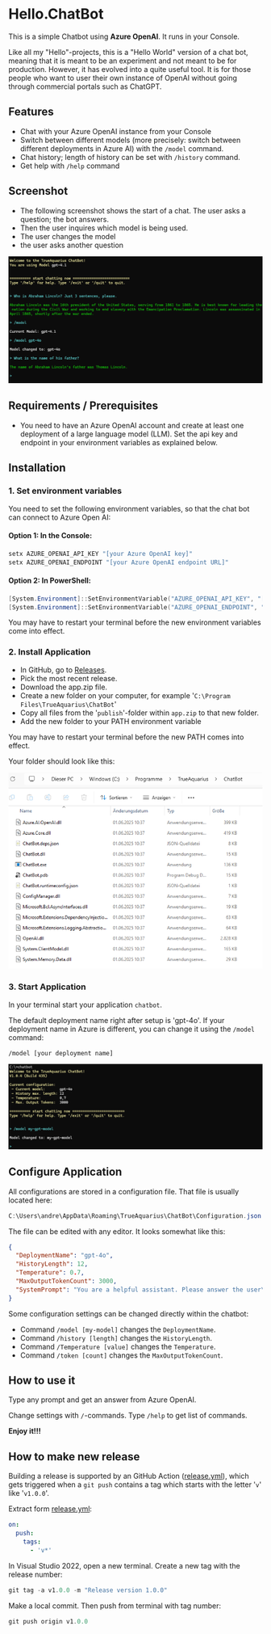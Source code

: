 # Hello.ChatBot  

This is a simple Chatbot using **Azure OpenAI**. It runs in your Console.

Like all my "Hello"-projects, this is a "Hello World" version of a chat bot, meaning that it is meant to be an experiment and not meant to be for production. However, it has evolved into a quite useful tool. It is for those people who want to user their own instance of OpenAI without going through commercial portals such as ChatGPT.

## Features  
- Chat with your Azure OpenAI instance from your Console  
- Switch between different models (more precisely: switch between different deployments in Azure AI) with the `/model` command.  
- Chat history; length of history can be set with `/history` command.  
- Get help with `/help` command  


## Screenshot  
- The following screenshot shows the start of a chat. The user asks a question; the bot answers.
- Then the user inquires which model is being used.
- The user changes the model
- the user asks another question

![Screenshot](./_Documents/Screenshot.png)  


## Requirements / Prerequisites

- You need to have an Azure OpenAI account and create at least one deployment of a large language model (LLM). Set the api key and endpoint in your environment variables as explained below.

## Installation
### 1. Set environment variables
You need to set the following environment variables, so that the chat bot can connect to Azure Open AI:

#### Option 1: In the Console:
```powershell
setx AZURE_OPENAI_API_KEY "[your Azure OpenAI key]"
setx AZURE_OPENAI_ENDPOINT "[your Azure OpenAI endpoint URL]"
```

#### Option 2: In PowerShell:
```powershell
[System.Environment]::SetEnvironmentVariable("AZURE_OPENAI_API_KEY", "[your Azure OpenAI key]", "User")
[System.Environment]::SetEnvironmentVariable("AZURE_OPENAI_ENDPOINT", "[your Azure OpenAI endpoint URL]", "User")
```

You may have to restart your terminal before the new environment variables come into effect.

### 2. Install Application

- In GitHub, go to [Releases](https://github.com/TrueAquarius/Hello.ChatBot/releases).
- Pick the most recent release.
- Download the app.zip file.
- Create a new folder on your computer, for example '`C:\Program Files\TrueAquarius\ChatBot`'
- Copy all files from the '`publish`'-folder within `app.zip` to that new folder.
- Add the new folder to your PATH environment variable

You may have to restart your terminal before the new PATH comes into effect.

Your folder should look like this:

![Screenshot](./_Documents/ScreenshotProgramsChatBot.png)  


### 3. Start Application

In your terminal start your application `chatbot`.

The default deployment name right after setup is 'gpt-4o'. If your deployment name in Azure is different, you can change it using the `/model` command:

```
/model [your deployment name]
```

![Screenshot](./_Documents/ScreenshotStartUp.png)  


## Configure Application

All configurations are stored in a configuration file. That file is usually located here:
```powershell
C:\Users\andre\AppData\Roaming\TrueAquarius\ChatBot\Configuration.json
```
The file can be edited with any editor. It looks somewhat like this:
```json
{
  "DeploymentName": "gpt-4o",
  "HistoryLength": 12,
  "Temperature": 0.7,
  "MaxOutputTokenCount": 3000,
  "SystemPrompt": "You are a helpful assistant. Please answer the user\u0027s questions to the best of your ability."
}
``` 
Some configuration settings can be changed directly within the chatbot:
- Command `/model [my-model]` changes the `DeploymentName`.
- Command `/history [length]` changes the `HistoryLength`.
- Command `/Temperature [value]` changes the `Temperature`.
- Command `/token [count]` changes the `MaxOutputTokenCount`.


## How to use it
Type any prompt and get an answer from Azure OpenAI.

Change settings with `/`-commands. Type `/help` to get list of commands.

**Enjoy it!!!**


## How to make new release
Building a release is supported by an GitHub Action ([release.yml](.github/workflows/release.yml)), which gets triggered when a `git push` contains a tag which starts with the letter '`v`' like '`v1.0.0`'.

Extract form [release.yml](.github/workflows/release.yml):
```yml
on:
  push:
    tags:
      - 'v*'
```

In Visual Studio 2022, open a new terminal. Create a new tag with the release number:
```powershell
git tag -a v1.0.0 -m "Release version 1.0.0"
```
Make a local commit. Then push from terminal with tag number:
```powershell
git push origin v1.0.0
```